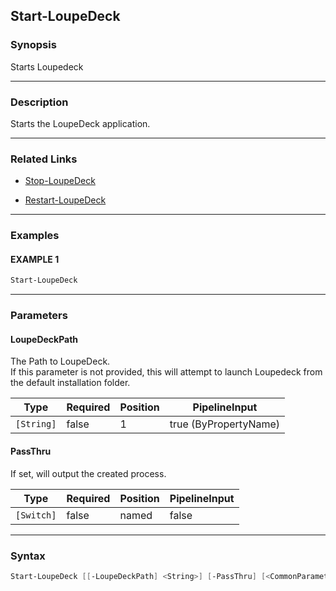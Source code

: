 Start-LoupeDeck
---------------




### Synopsis
Starts Loupedeck



---


### Description

Starts the LoupeDeck application.



---


### Related Links
* [Stop-LoupeDeck](Stop-LoupeDeck.md)



* [Restart-LoupeDeck](Restart-LoupeDeck.md)





---


### Examples
#### EXAMPLE 1
```PowerShell
Start-LoupeDeck
```



---


### Parameters
#### **LoupeDeckPath**

The Path to LoupeDeck.  
If this parameter is not provided, this will attempt to launch Loupedeck from the default installation folder.






|Type      |Required|Position|PipelineInput        |
|----------|--------|--------|---------------------|
|`[String]`|false   |1       |true (ByPropertyName)|



#### **PassThru**

If set, will output the created process.






|Type      |Required|Position|PipelineInput|
|----------|--------|--------|-------------|
|`[Switch]`|false   |named   |false        |





---


### Syntax
```PowerShell
Start-LoupeDeck [[-LoupeDeckPath] <String>] [-PassThru] [<CommonParameters>]
```
